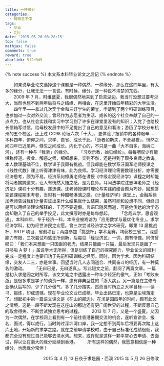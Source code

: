 ```yaml
---
title: 一种缘分
categories:
  - 碎碎念不停
tags:
  - 毕业
  - zju
date: '2015-05-26 08:28:15'
top: false
mathjax: false
comments: true
reward: true
abbrlink: 5f2e9d5
---
```

{% note success %} 本文系本科毕业论文之后记 {% endnote %}

　　如果说毕业论文选择这个课题是一种偶然、一种缘分，那么在这四年里，有太多的缘分，让我无法一一言说。有时候，缘分，是一种说不清楚的东西。
　　2009 年 7 月，时维盛夏，我很偶然地来到了启真湖边。我当时没想过要考浙大，当然也想不到两年后将与之结缘、再相会，在这里开始四年精彩的大学生活。
　　四年里——拿过几次奖学金和三好学生的荣誉，申请到了两个科研训练项目，也参加过一次对外交流；曾经作为志愿者为生活、成长的这个社会奉献了自己的一点点力，也从社会实践和实习中学习到了许多在课堂里没有的知识；入党了也给校长信箱写过信，给母校发展中的不足提出了自己的意见和看法；<!-- more -->游历了学校分布杭州的五个校区，还上过 CC98 论坛六次「十大」，更体验了报销中的各种艰辛……本科四年，俯仰之间，求学、自省、成长于此。「逝者如斯夫，不舍昼夜」，悄然之间四年已近尾声，倏忽之间成长。内化于心的，不只是一曲「大不自多，海纳江河」，还有一种与「我浙」的缘分。
　　「习坎示教，始见经纶」。每每喟叹少有能堪称传道、授业、解惑之师，细细想来，实则不然，还是得到了颇多良师之教诲。本人数理基础不佳，数学课于我颇有挑战。但我却能在数学系汪国军老师授课之《线性代数》课上听得津津有味，此为良师。学习经济理论需要数理分析，亦需要经济思考，颇为不易。经济系何樟勇老师在讲授《中级宏观经济学》课程之时却能将两者娓娓道来，让人有恍然大悟之感，是为良师。耳闻法学院沈志坤老师之《经济法》课程十分有趣，遂选课。沈老师授课时理论与实践的结合颇为巧妙，回想答完该课程期末考卷，当时有一种酣畅淋漓之感。《计量经济学》课堂上，金融系徐加老师告诫我们计量实证出来什么结果就什么结果，虽然可能和设想不同，但终归是可以用经济理论解释的，千万不要造假。言语已随风而逝，可是他传达的治学态度却融入了自己的举手投足，此文撰写时亦是每每想起。
　　「念哉典学，思睿观通」。本科四年，专于经济一科，本专业被戏谑为「应用数学与最优化专业」。求学经济学科，初为经世济民之宏愿。曾三次尝试经济学之学术研究，即第 13 届挑战杯、SRTP 项目、省创项目；两度参加「挑战杯」学术竞赛，均获校三省二。深感能力有限，三次尝试均感无所创新，后每见「经世济民」一词，颇有惭愧。同侪曾叹曰：「我们本来想画一只国画的老虎，结果只能画一只猫，最后发现只是画了一只哆啦 A 梦！」虽说学术无所得，但是训练了自己的探究能力，毕业论文的顺利完成一定程度上也要归功于先前科研训练之经历。同时，因为学术、因为科研结缘，交友人二三，亦是幸事。回望当时几人志同道合、共同奋斗的经历，有一种莫名的激动。
　　「无曰已是，无曰遂真」。写此短文之前，翻阅了两篇文章。一篇是初入求是园之时所写，该文文笔之中透露出一种年少轻狂的傲气，正如「考败来浙」是很多求是学子的谈资一样，患有非典型性的「浙大病」。另一篇是在主修专业确认后写的，少了几分傲气，多了几分踏实。然而当时所立之大学目标——读书、锻炼，却成遗憾。现在毕业论文业已成稿、毕业出路已定，也算是尘埃落定了。想起初中第一篇语文课文是《在山的那边》，在求是园四年的时间，颇有此文之情境。这是一段不断发现在这座山的那边还有更广阔世界的过程，不断反思自己的取舍得失、不断尝试独立思考的过程。
　　2013 年 7 月，又是一个盛夏。又因为一次偶然，在学校网上看到有一个前往香港暑期交流的机会，遂听宣讲会、报名、面试，得以成行。当时跨过深圳湾口岸，我一定想不到两年后将要再次踏上这片土地，开始新的求学之路。就在之前申请学校时，由于自己标准化成绩很低，我都完全没有想过自己能够去清水湾。想来，或许就是这样一颗平常心去申请、去面试，得以让在浙大的缘分延续到香港。
　　所有这样的偶然，我愿意相信是一种缘分，也愿缘分常伴！

<p align="right">
2015 年 4 月 13 日夜于求是园・西溪
2015 年 5 月 26 日修改
